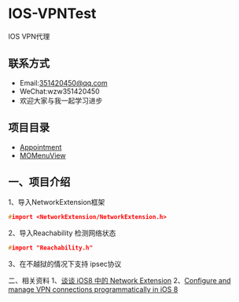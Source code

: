 # IOS-VPNTest
IOS VPN代理 

## 联系方式 
* Email:351420450@qq.com
* WeChat:wzw351420450 
* 欢迎大家与我一起学习进步

## 项目目录
* [Appointment](https://github.com/MoPellet/Appointment)
* [MOMenuView](https://github.com/MoPellet/MOMenuView)


一、项目介绍
----------
1、导入NetworkExtension框架
```c
#import <NetworkExtension/NetworkExtension.h>
```
2、导入Reachability 检测网络状态
```c
#import "Reachability.h"
```
3、在不越狱的情况下支持 ipsec协议 

二、相关资料
    1、[谈谈 iOS8 中的 Network Extension](http://blog.zorro.im/posts/iOS8-Network-Extension.html)
    2、[Configure and manage VPN connections programmatically in iOS 8](http://ramezanpour.net/post/2014/08/03/configure-and-manage-vpn-connections-programmatically-in-ios-8/)
    



